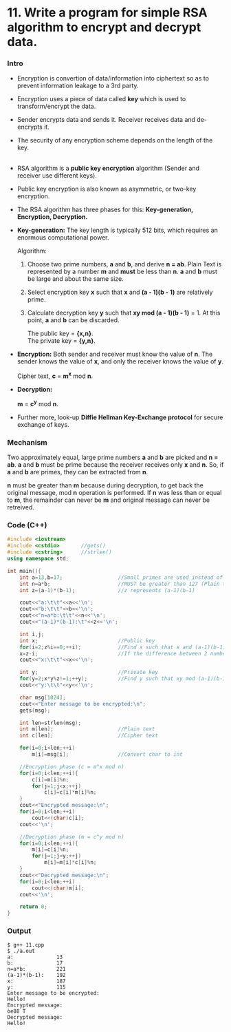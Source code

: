# 11. Write a program for simple RSA algorithm to encrypt and decrypt data.

### Intro
* Encryption is convertion of data/information into ciphertext so as to prevent information leakage to a 3rd party.
* Encryption uses a piece of data called **key** which is used to transform/encrypt the data.
* Sender encrypts data and sends it. Receiver receives data and de-encrypts it.
* The security of any encryption scheme depends on the length of the key.
<br><br>
* RSA algorithm is a **public key encryption** algorithm (Sender and receiver use different keys).
* Public key encryption is also known as asymmetric, or two-key encryption.
* The RSA algorithm has three phases for this: **Key-generation, Encryption, Decryption.**
* **Key-generation:** The key length is typically 512 bits, which requires an enormous computational power.

	Algorithm:

	1.	Choose two prime numbers, **a** and **b**, and derive **n = ab**. Plain Text is represented by a number **m** and **must** be less than **n**. **a** and **b** must be large and about the same size.

	2.	Select encryption key **x** such that **x** and **(a - 1)(b - 1)** are relatively prime.

	3.	Calculate decryption key **y** such that **xy mod (a - 1)(b - 1)** = 1. At this point, **a** and **b** can be discarded.

		The public key = **{x,n}**.<br>
		The private key = **{y,n}**.

* **Encryption:** Both sender and receiver must know the value of **n**. The sender knows the value of **x**, and only the receiver knows the value of **y**.

	Cipher text, **c** = **m<sup>x</sup>** mod **n**.
* **Decryption:**

	**m** = **c<sup>y</sup>** mod **n**.
* Further more, look-up **Diffie Hellman Key-Exchange protocol** for secure exchange of keys.

### Mechanism
Two approximately equal, large prime numbers **a** and **b** are picked and **n = ab**. **a** and **b** must be prime because the receiver receives only **x** and **n**. So, if **a** and **b** are primes, they can be extracted from **n**.

**n** must be greater than **m** because during decryption, to get back the original message, mod **n** operation is performed. If **n** was less than or equal to **m**, the remainder can never be **m** and original message can never be retreived.

### Code (C++)
```c++
#include <iostream>
#include <cstdio>		//gets()
#include <cstring>		//strlen()
using namespace std;

int main(){
	int a=13,b=17;					//Small primes are used instead of actual big primes in this program
	int n=a*b;						//MUST be greater than 127 (Plain text is ASCII chars which can have a max value of 127)
	int z=(a-1)*(b-1);				//z represents (a-1)(b-1)

	cout<<"a:\t\t"<<a<<'\n';
	cout<<"b:\t\t"<<b<<'\n';
	cout<<"n=a*b:\t\t"<<n<<'\n';
	cout<<"(a-1)*(b-1):\t"<<z<<'\n';

	int i,j;
	int x;							//Public key
	for(i=2;z%i==0;++i);			//Find x such that x and (a-1)(b-1) are relatively prime
	x=z-i;							//If the difference between 2 numbers doesn't divide either of the 2 numbers, the 2 numbers are relatively prime
	cout<<"x:\t\t"<<x<<'\n';

	int y;							//Private key
	for(y=2;x*y%z!=1;++y);			//Find y such that xy mod (a-1)(b-1) = 1
	cout<<"y:\t\t"<<y<<'\n';

	char msg[1024];
	cout<<"Enter message to be encrypted:\n";
	gets(msg);

	int len=strlen(msg);
	int m[len];						//Plain text
	int c[len];						//Cipher text

	for(i=0;i<len;++i)
		m[i]=msg[i];				//Convert char to int

	//Encryption phase (c = m^x mod n)
	for(i=0;i<len;++i){
		c[i]=m[i]%n;
		for(j=1;j<x;++j)
			c[i]=c[i]*m[i]%n;
	}
	cout<<"Encrypted message:\n";
	for(i=0;i<len;++i)
		cout<<(char)c[i];
	cout<<'\n';

	//Decryption phase (m = c^y mod n)
	for(i=0;i<len;++i){
		m[i]=c[i]%n;
		for(j=1;j<y;++j)
			m[i]=m[i]*c[i]%n;
	}
	cout<<"Decrypted message:\n";
	for(i=0;i<len;++i)
		cout<<(char)m[i];
	cout<<'\n';

	return 0;
}

```

### Output
```
$ g++ 11.cpp
$ ./a.out
a:              13
b:              17
n=a*b:          221
(a-1)*(b-1):    192
x:              187
y:              115
Enter message to be encrypted:
Hello!
Encrypted message:
òe88 T
Decrypted message:
Hello!
```
